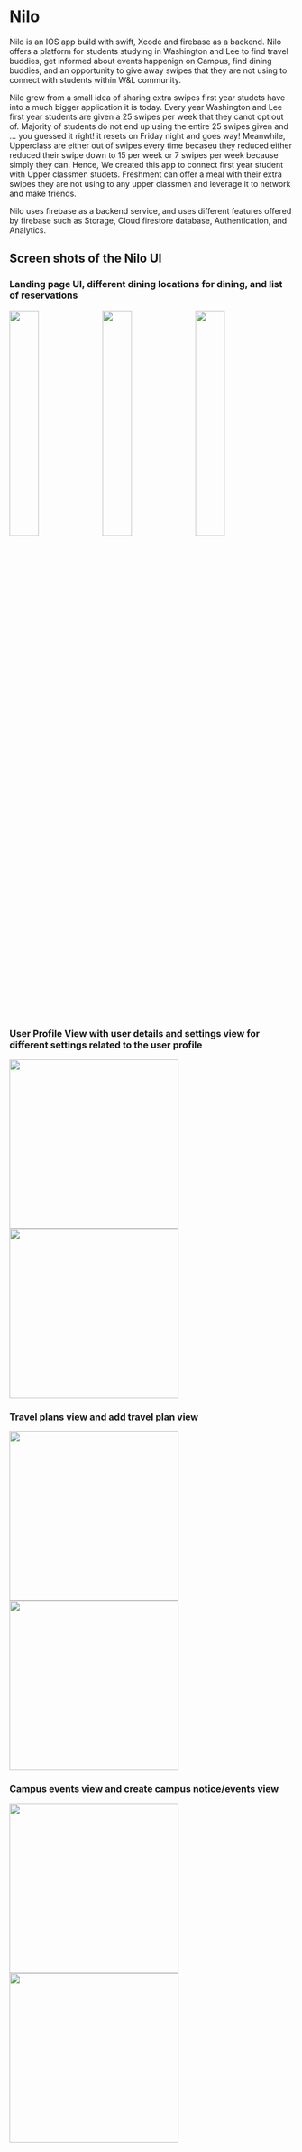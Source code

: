 # Nilo
Nilo is an IOS app build with swift, Xcode and firebase as a backend. Nilo offers a platform for students studying in Washington and Lee to 
find travel buddies, get informed about events happenign on Campus, find dining buddies, and an opportunity to give away swipes that they
are not using to connect with students within W&L community. 

Nilo grew from a small idea of sharing extra swipes first year studets have into a much bigger application it is today. Every year Washington
and Lee first year students are given a 25 swipes per week that they canot opt out of. Majority of students do not end up using the entire 25 
swipes given and ... you guessed it right! it resets on Friday night and goes way! Meanwhile, Upperclass are either out of swipes every time 
becaseu they reduced either reduced their swipe down to 15 per week or 7 swipes per week because simply they can. Hence, We created this app to 
connect first year student with Upper classmen studets. Freshment can offer a meal with their extra swipes they are not using to any upper classmen 
and leverage it to network and make friends. 

Nilo uses firebase as a backend service, and uses different features offered by firebase such as Storage, Cloud firestore database, Authentication, 
and Analytics. 

## Screen shots of the Nilo UI
### Landing page UI, different dining locations for dining, and list of reservations 
<p float="center">
<img src="/UI images/LandingPageView.png" width="32%"/>
<img src="/UI images/swipeNetworkingView.png" width="32%"/>
<img src="/UI images/ReservationView.png" width="32%"/>
</p>

### User Profile View with user details and settings view for different settings related to the user profile
<p float="center">
<img src="/UI images/UserProfileView.png" width="300"/>
<img src="/UI images/userProfileSettingView.png" width="300"/>
</p>

### Travel plans view and add travel plan view
<p float="middle">
<img src="/UI images/TravelPlansVIew.png" width="300"/>
<img src="/UI images/AddTravelPlanVIew.png" width="300"/>
</p>

### Campus events view and create campus notice/events view
<p float="middle">
<img src="/UI images/EventsVIew.png" width="300"/>
<img src="/UI images/CreateNoticeView.png" width="300"/>
</p>


